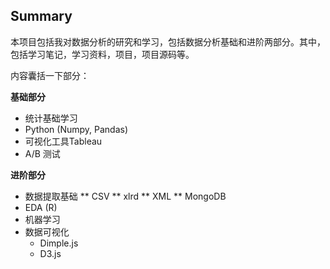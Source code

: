 ## Summary

本项目包括我对数据分析的研究和学习，包括数据分析基础和进阶两部分。其中，包括学习笔记，学习资料，项目，项目源码等。

内容囊括一下部分：

**基础部分**
* 统计基础学习
* Python (Numpy, Pandas)
* 可视化工具Tableau
* A/B 测试

**进阶部分**
* 数据提取基础
  ** CSV
  ** xlrd
  ** XML 
  ** MongoDB
* EDA (R)
* 机器学习
* 数据可视化  
  * Dimple.js  
  * D3.js
